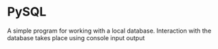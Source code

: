 # PySQL
A simple program for working with a local database. 
Interaction with the database takes place using console input output
